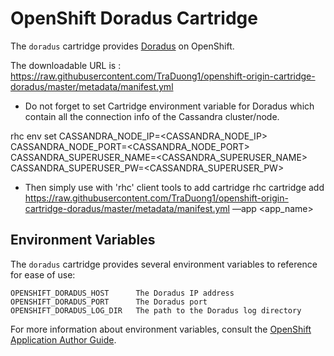 # OpenShift Doradus Cartridge

The `doradus` cartridge provides [Doradus](https://github.com/dell-oss/Doradus) on OpenShift.

The downloadable URL is : https://raw.githubusercontent.com/TraDuong1/openshift-origin-cartridge-doradus/master/metadata/manifest.yml

* Do not forget to set Cartridge environment variable for Doradus which contain all the connection info of the Cassandra cluster/node.

rhc env set CASSANDRA_NODE_IP=<CASSANDRA_NODE_IP> CASSANDRA_NODE_PORT=<CASSANDRA_NODE_PORT> CASSANDRA_SUPERUSER_NAME=<CASSANDRA_SUPERUSER_NAME> CASSANDRA_SUPERUSER_PW=<CASSANDRA_SUPERUSER_PW>

* Then simply use with 'rhc' client tools to add cartridge
rhc cartridge add https://raw.githubusercontent.com/TraDuong1/openshift-origin-cartridge-doradus/master/metadata/manifest.yml —app <app_name>


## Environment Variables

The `doradus` cartridge provides several environment variables to reference for ease
of use:

    OPENSHIFT_DORADUS_HOST      The Doradus IP address
    OPENSHIFT_DORADUS_PORT      The Doradus port
    OPENSHIFT_DORADUS_LOG_DIR   The path to the Doradus log directory

For more information about environment variables, consult the
[OpenShift Application Author Guide](https://github.com/openshift/origin-server/blob/master/node/README.writing_applications.md).
